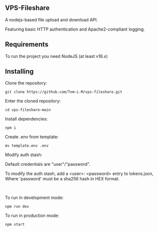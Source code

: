 ## VPS-Fileshare

A nodejs-based file upload and download API. 

Featuring basic HTTP authentication and Apache2-compliant logging.


## Requirements

To run the project you need NodeJS (at least v18.x)


## Installing

Clone the repository:

`git clone https://github.com/Tom-L-M/vps-fileshare.git`

Enter the cloned repository:

`cd vps-fileshare-main`

Install dependencies:

`npm i`

Create .env from template:

`mv template.env .env`

Modify auth stash:

Default credentials are "user"/"password".

To modify the auth stash, add a \<user>: \<password> entry to tokens.json,
Where 'password' must be a sha256 hash in HEX format.


<br/>

To run in development mode:

`npm run dev`

To run in production mode:

`npm start`
